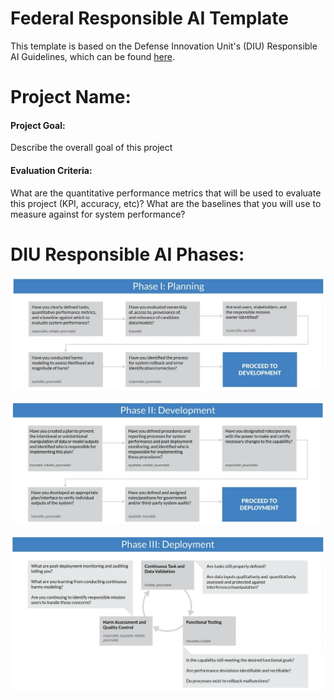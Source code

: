 # Federal Responsible AI Template

This template is based on the Defense Innovation Unit's (DIU) Responsible AI Guidelines, which can be found [here](https://www.diu.mil/responsible-ai-guidelines).

# Project Name:

#### Project Goal: 
Describe the overall goal of this project

#### Evaluation Criteria:
What are the quantitative performance metrics that will be used to evaluate this project (KPI, accuracy, etc)?
What are the baselines that you will use to measure against for system performance?


# DIU Responsible AI Phases:

![Phase I](https://github.com/andrealowe/Federal-Responsible-AI/blob/main/images/Phase-I-Planning.png?raw=true)

![Phase II](https://github.com/andrealowe/Federal-Responsible-AI/blob/main/images/Phase-II-Development.png?raw=true)

![Phase III](https://github.com/andrealowe/Federal-Responsible-AI/blob/main/images/Phase-III-Deployment.png?raw=true)


